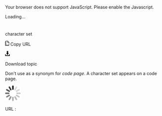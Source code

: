 Your browser does not support JavaScript. Please enable the Javascript.

Loading...

# 

character set

![Copy URL](character-set_files/Copy.png)
Copy URL

![Download](character-set_files/Download.png)

Download topic

Don't use as a synonym for *code page*. A character set appears on a code page.

![In progress](character-set_files/activity-large.gif)

URL :
